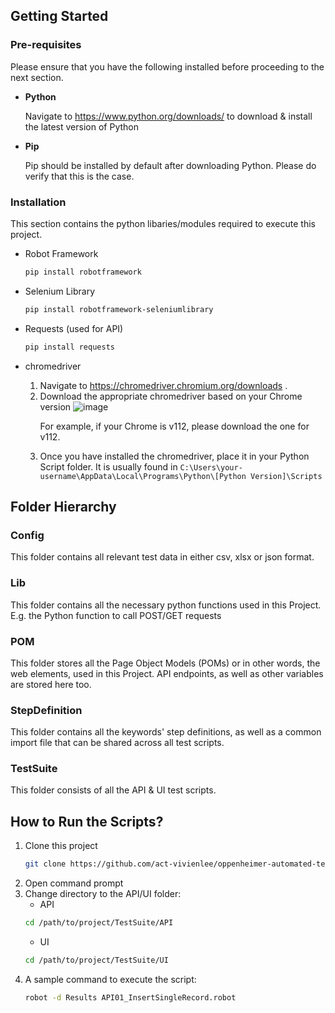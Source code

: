 ## Getting Started
### Pre-requisites
Please ensure that you have the following installed before proceeding to the next section.
* <b>Python</b>  <p>
  Navigate to https://www.python.org/downloads/ to download & install the latest version of Python
* <b>Pip</b> <p>
  Pip should be installed by default after downloading Python. Please do verify that this is the case.

### Installation
This section contains the python libaries/modules required to execute this project.
* Robot Framework
  ```sh
  pip install robotframework
  ```
* Selenium Library
  ```sh
  pip install robotframework-seleniumlibrary
  ```
* Requests (used for API)
  ```sh
  pip install requests
  ```
* chromedriver <p>
  1. Navigate to https://chromedriver.chromium.org/downloads .
  2. Download the appropriate chromedriver based on your Chrome version
  ![image](https://user-images.githubusercontent.com/131746992/235864798-7e9faade-f036-4e9a-b516-4a160d07e211.png)<p>
  For example, if your Chrome is v112, please download the one for v112.
  3. Once you have installed the chromedriver, place it in your Python Script folder. It is usually found in ```C:\Users\your-username\AppData\Local\Programs\Python\[Python Version]\Scripts```

## Folder Hierarchy
### Config
This folder contains all relevant test data in either csv, xlsx or json format.
### Lib
This folder contains all the necessary python functions used in this Project. E.g. the Python function to call POST/GET requests
### POM
This folder stores all the Page Object Models (POMs) or in other words, the web elements, used in this Project. API endpoints, as well as other variables are stored here too.
### StepDefinition
This folder contains all the keywords' step definitions, as well as a common import file that can be shared across all test scripts.
### TestSuite
This folder consists of all the API & UI test scripts.

## How to Run the Scripts?
1. Clone this project
    ```sh
    git clone https://github.com/act-vivienlee/oppenheimer-automated-test.git
    ```
2. Open command prompt
3. Change directory to the API/UI folder:
    * API
    ```sh
    cd /path/to/project/TestSuite/API
    ```
    * UI
    ```sh
    cd /path/to/project/TestSuite/UI
    ```
4. A sample command to execute the script:
    ```sh
    robot -d Results API01_InsertSingleRecord.robot
    ```
